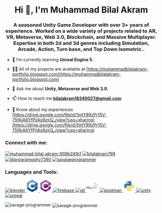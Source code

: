 
<h1 align="center">Hi 👋, I'm Muhammad Bilal Akram</h1>
<h3 align="center">A seasoned Unity Game Developer with over 3+ years of experience. Worked on a wide variety of projects related to AR, VR, Metaverse, Web 3.0, Blockchain, and Massive Multiplayer. Expertise in both 2d and 3d genres including Simulation, Arcade, Action, Turn base, and Top Down Isometric..</h3>

- 🌱 I’m currently learning **Unreal Engine 5.**

- 👨‍💻 All of my projects are available at [https://muhammadbilalakram-portfolio.blogspot.com](https://muhammadbilalakram-portfolio.blogspot.com)

- 💬 Ask me about **Unity, Metaverse and Web 3.0.**

- 📫 How to reach me **bilalakram18240027@gmail.com**

- 📄 Know about my experiences [https://drive.google.com/file/d/1mtY89zPr15V-75fAiA6YfPijAs9zirQ_/view?usp=sharing](https://drive.google.com/file/d/1mtY89zPr15V-75fAiA6YfPijAs9zirQ_/view?usp=sharing)

<h3 align="left">Connect with me:</h3>
<p align="left">
<a href="https://linkedin.com/in/muhammad-bilal-akram-908b241b1" target="blank"><img align="center" src="https://raw.githubusercontent.com/rahuldkjain/github-profile-readme-generator/master/src/images/icons/Social/linked-in-alt.svg" alt="muhammad-bilal-akram-908b241b1" height="30" width="40" /></a>
<a href="https://instagram.com/bilalakram769" target="blank"><img align="center" src="https://raw.githubusercontent.com/rahuldkjain/github-profile-readme-generator/master/src/images/icons/Social/instagram.svg" alt="bilalakram769" height="30" width="40" /></a>
<a href="https://www.youtube.com/c/@programophy7390" target="blank"><img align="center" src="https://raw.githubusercontent.com/rahuldkjain/github-profile-readme-generator/master/src/images/icons/Social/youtube.svg" alt="@programophy7390" height="30" width="40" /></a>
<a href="https://discord.gg/savageprogrammer" target="blank"><img align="center" src="https://raw.githubusercontent.com/rahuldkjain/github-profile-readme-generator/master/src/images/icons/Social/discord.svg" alt="savageprogrammer" height="30" width="40" /></a>
</p>

<h3 align="left">Languages and Tools:</h3>
<p align="left"> <a href="https://www.blender.org/" target="_blank" rel="noreferrer"> <img src="https://download.blender.org/branding/community/blender_community_badge_white.svg" alt="blender" width="40" height="40"/> </a> <a href="https://www.w3schools.com/cpp/" target="_blank" rel="noreferrer"> <img src="https://raw.githubusercontent.com/devicons/devicon/master/icons/cplusplus/cplusplus-original.svg" alt="cplusplus" width="40" height="40"/> </a> <a href="https://www.w3schools.com/cs/" target="_blank" rel="noreferrer"> <img src="https://raw.githubusercontent.com/devicons/devicon/master/icons/csharp/csharp-original.svg" alt="csharp" width="40" height="40"/> </a> <a href="https://firebase.google.com/" target="_blank" rel="noreferrer"> <img src="https://www.vectorlogo.zone/logos/firebase/firebase-icon.svg" alt="firebase" width="40" height="40"/> </a> <a href="https://git-scm.com/" target="_blank" rel="noreferrer"> <img src="https://www.vectorlogo.zone/logos/git-scm/git-scm-icon.svg" alt="git" width="40" height="40"/> </a> <a href="https://www.mysql.com/" target="_blank" rel="noreferrer"> <img src="https://raw.githubusercontent.com/devicons/devicon/master/icons/mysql/mysql-original-wordmark.svg" alt="mysql" width="40" height="40"/> </a> <a href="https://postman.com" target="_blank" rel="noreferrer"> <img src="https://www.vectorlogo.zone/logos/getpostman/getpostman-icon.svg" alt="postman" width="40" height="40"/> </a> <a href="https://www.python.org" target="_blank" rel="noreferrer"> <img src="https://raw.githubusercontent.com/devicons/devicon/master/icons/python/python-original.svg" alt="python" width="40" height="40"/> </a> <a href="https://unity.com/" target="_blank" rel="noreferrer"> <img src="https://www.vectorlogo.zone/logos/unity3d/unity3d-icon.svg" alt="unity" width="40" height="40"/> </a> <a href="https://unrealengine.com/" target="_blank" rel="noreferrer"> <img src="https://raw.githubusercontent.com/kenangundogan/fontisto/036b7eca71aab1bef8e6a0518f7329f13ed62f6b/icons/svg/brand/unreal-engine.svg" alt="unreal" width="40" height="40"/> </a> </p>

<p><img align="left" src="https://github-readme-stats.vercel.app/api/top-langs?username=savage-programmer&show_icons=true&locale=en&layout=compact" alt="savage-programmer" /></p>

<p>&nbsp;<img align="center" src="https://github-readme-stats.vercel.app/api?username=savage-programmer&show_icons=true&locale=en" alt="savage-programmer" /></p>

